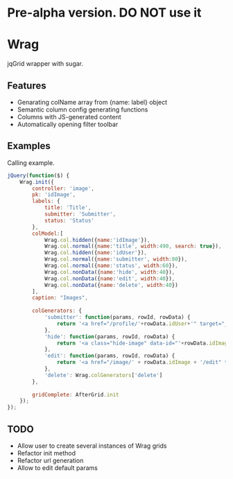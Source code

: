 Pre-alpha version. DO NOT use it
========================
Wrag
====

jqGrid wrapper with sugar.

Features
--------

* Genarating colName array from {name: label} object
* Semantic column config generating functions
* Columns with JS-generated content
* Automatically opening filter toolbar

Examples
--------

Calling example.

```js
jQuery(function($) {
    Wrag.init({
        controller: 'image',
        pk: 'idImage',
        labels: {
            title: 'Title',
            submitter: 'Submitter',
            status: 'Status'
        },
        colModel:[
            Wrag.col.hidden({name:'idImage'}),
            Wrag.col.normal({name:'title', width:490, search: true}),
            Wrag.col.hidden({name:'idUser'}),
            Wrag.col.normal({name:'submitter', width:80}),
            Wrag.col.normal({name:'status', width:60}),
            Wrag.col.nonData({name:'hide', width:40}),
            Wrag.col.nonData({name:'edit', width:40}),
            Wrag.col.nonData({name:'delete', width:40})
        ],
        caption: "Images",
        
        colGenerators: {
            'submitter': function(params, rowId, rowData) {
                return '<a href="/profile/'+rowData.idUser+'" target="_blank">'+rowData.submitter+'</a>';
            },
            'hide': function(params, rowId, rowData) {
                return '<a class="hide-image" data-id="'+rowData.idImage+'">Hide</a>';
            },
            'edit': function(params, rowId, rowData) {
                return '<a href="/image/' + rowData.idImage + '/edit" target="_blank">Edit</a>';
            },
            'delete': Wrag.colGenerators['delete']
        },
        
        gridComplete: AfterGrid.init
    });
});
```

TODO
----

* Allow user to create several instances of Wrag grids
* Refactor init method
* Refactor url generation
* Allow to edit default params
